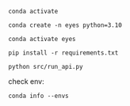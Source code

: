 `conda activate`

`conda create -n eyes python=3.10`

`conda activate eyes`

`pip install -r requirements.txt`

`python src/run_api.py`

check env:

`conda info --envs`
